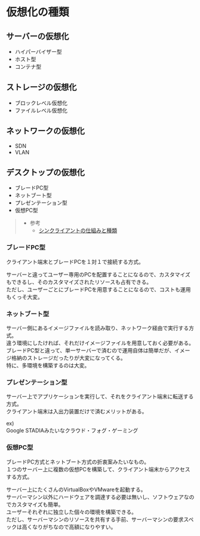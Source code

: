 # 仮想化の種類

## サーバーの仮想化

- ハイパーバイザー型
- ホスト型
- コンテナ型

## ストレージの仮想化

- ブロックレべル仮想化
- ファイルレベル仮想化

## ネットワークの仮想化

- SDN
- VLAN

## デスクトップの仮想化

- ブレードPC型
- ネットブート型
- プレゼンテーション型
- 仮想PC型

> - 参考
>   - [シンクライアントの仕組みと種類](https://www.azm.co.jp/business/thinclient/thinclient-method/)

### ブレードPC型

クライアント端末とブレードPCを１対１で接続する方式。  

サーバーと違ってユーザー専用のPCを配置することになるので、カスタマイズもできるし、そのカスタマイズされたリソースも占有できる。  
ただし、ユーザーごとにブレードPCを用意することになるので、コストも運用もくっそ大変。

### ネットブート型

サーバー側にあるイメージファイルを読み取り、ネットワーク経由で実行する方式。  
違う環境にしたければ、それだけイメージファイルを用意しておく必要がある。  
ブレードPC型と違って、単一サーバーで済むので運用自体は簡単だが、イメージ格納のストレージだったりが大変になってくる。  
特に、多環境を構築するのは大変。

### プレゼンテーション型

サーバー上でアプリケーションを実行して、それをクライアント端末に転送する方式。  
クライアント端末は入出力装置だけで済むメリットがある。

ex)  
Google STADIAみたいなクラウド・フォグ・ゲーミング

### 仮想PC型

ブレードPC方式とネットブート方式の折衷案みたいなもの。  
１つのサーバー上に複数の仮想PCを構築して、クライアント端末からアクセスする方式。  

サーバー上にたくさんのVirtualBoxやVMwareを起動する。  
サーバーマシン以外にハードウェアを調達する必要は無いし、ソフトウェアなのでカスタマイズも簡単。  
ユーザーそれぞれに独立した個々の環境を構築できる。  
ただし、サーバーマシンのリソースを共有する手前、サーバーマシンの要求スペックは高くなりがちなので高額になりやすい。
